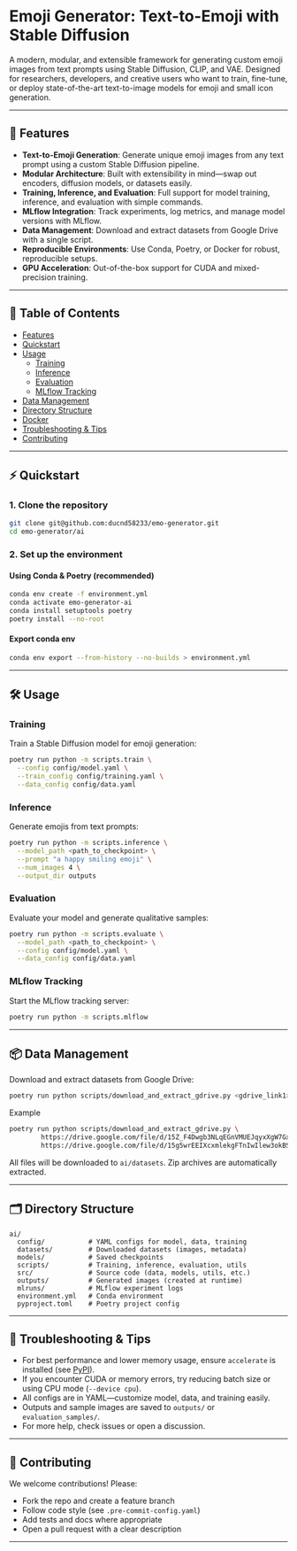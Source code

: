 # Emoji Generator: Text-to-Emoji with Stable Diffusion

A modern, modular, and extensible framework for generating custom emoji images from text prompts using Stable Diffusion, CLIP, and VAE. Designed for researchers, developers, and creative users who want to train, fine-tune, or deploy state-of-the-art text-to-image models for emoji and small icon generation.

---

## 🚀 Features

- **Text-to-Emoji Generation**: Generate unique emoji images from any text prompt using a custom Stable Diffusion pipeline.
- **Modular Architecture**: Built with extensibility in mind—swap out encoders, diffusion models, or datasets easily.
- **Training, Inference, and Evaluation**: Full support for model training, inference, and evaluation with simple commands.
- **MLflow Integration**: Track experiments, log metrics, and manage model versions with MLflow.
- **Data Management**: Download and extract datasets from Google Drive with a single script.
- **Reproducible Environments**: Use Conda, Poetry, or Docker for robust, reproducible setups.
- **GPU Acceleration**: Out-of-the-box support for CUDA and mixed-precision training.

---

## 📑 Table of Contents

- [Features](#-features)
- [Quickstart](#-quickstart)
- [Usage](#-usage)
  - [Training](#training)
  - [Inference](#inference)
  - [Evaluation](#evaluation)
  - [MLflow Tracking](#mlflow-tracking)
- [Data Management](#-data-management)
- [Directory Structure](#-directory-structure)
- [Docker](#-docker)
- [Troubleshooting & Tips](#-troubleshooting--tips)
- [Contributing](#-contributing)

---

## ⚡ Quickstart

### 1. Clone the repository

```bash
git clone git@github.com:ducnd58233/emo-generator.git
cd emo-generator/ai
```

### 2. Set up the environment

#### Using Conda & Poetry (recommended)

```bash
conda env create -f environment.yml
conda activate emo-generator-ai
conda install setuptools poetry
poetry install --no-root
```

#### Export conda env
```bash
conda env export --from-history --no-builds > environment.yml
```
---

## 🛠️ Usage

### Training

Train a Stable Diffusion model for emoji generation:

```bash
poetry run python -m scripts.train \
  --config config/model.yaml \
  --train_config config/training.yaml \
  --data_config config/data.yaml
```

### Inference

Generate emojis from text prompts:

```bash
poetry run python -m scripts.inference \
  --model_path <path_to_checkpoint> \
  --prompt "a happy smiling emoji" \
  --num_images 4 \
  --output_dir outputs
```

### Evaluation

Evaluate your model and generate qualitative samples:

```bash
poetry run python -m scripts.evaluate \
  --model_path <path_to_checkpoint> \
  --config config/model.yaml \
  --data_config config/data.yaml
```

### MLflow Tracking

Start the MLflow tracking server:

```bash
poetry run python -m scripts.mlflow
```

---

## 📦 Data Management

Download and extract datasets from Google Drive:

```bash
poetry run python scripts/download_and_extract_gdrive.py <gdrive_link1> [<gdrive_link2> ...]
```

Example
```bash
poetry run python scripts/download_and_extract_gdrive.py \
        https://drive.google.com/file/d/15Z_F4Dwgb3NLqEGnVMUEJqyxXgW7Gx-h/view?usp=sharing \
        https://drive.google.com/file/d/15g5wrEEIXcxmlekgFTnIwIlew3okBSsj/view?usp=sharing
```

All files will be downloaded to `ai/datasets`. Zip archives are automatically extracted.

---

## 🗂️ Directory Structure

```
ai/
  config/           # YAML configs for model, data, training
  datasets/         # Downloaded datasets (images, metadata)
  models/           # Saved checkpoints
  scripts/          # Training, inference, evaluation, utils
  src/              # Source code (data, models, utils, etc.)
  outputs/          # Generated images (created at runtime)
  mlruns/           # MLflow experiment logs
  environment.yml   # Conda environment
  pyproject.toml    # Poetry project config
```

---

## 🧩 Troubleshooting & Tips

- For best performance and lower memory usage, ensure `accelerate` is installed (see [PyPI](https://pypi.org/project/accelerate/)).
- If you encounter CUDA or memory errors, try reducing batch size or using CPU mode (`--device cpu`).
- All configs are in YAML—customize model, data, and training easily.
- Outputs and sample images are saved to `outputs/` or `evaluation_samples/`.
- For more help, check issues or open a discussion.

---

## 🤝 Contributing

We welcome contributions! Please:

- Fork the repo and create a feature branch
- Follow code style (see `.pre-commit-config.yaml`)
- Add tests and docs where appropriate
- Open a pull request with a clear description

---

